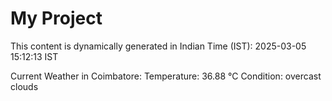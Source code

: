 # My Project

This content is dynamically generated in Indian Time (IST): 2025-03-05 15:12:13 IST


Current Weather in Coimbatore:
Temperature: 36.88 °C
Condition: overcast clouds
